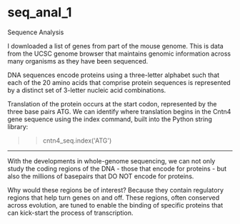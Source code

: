 # seq_anal_1
Sequence Analysis

I downloaded a list of genes from part of the mouse genome. This is data 
from the UCSC genome browser that maintains genomic information across many 
organisms as they have been sequenced.  

DNA sequences encode proteins using a three-letter alphabet such that each of 
the 20 amino acids that comprise protein sequences is represented by a distinct 
set of 3-letter nucleic acid combinations. 

Translation of the protein occurs at the start codon, represented by the three 
base pairs ATG.  We can identify where translation begins in the Cntn4 gene 
sequence using the index command, built into the Python string library:

>>cntn4_seq.index('ATG')

- - -
With the developments in whole-genome sequencing, we can not only study the coding 
regions of the DNA - those that encode for proteins - but also the millions of 
basepairs that DO NOT encode for proteins.

Why would these regions be of interest? Because they contain regulatory regions that 
help turn genes on and off.  These regions, often conserved across evolution, are 
tuned to enable the binding of specific proteins that can kick-start the process of 
transcription. 

